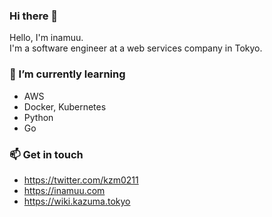 
<!--<p align="left"> 
  <img alt="Top Langs" height="150px" src="https://github-readme-stats.vercel.app/api/top-langs/?username=inamuu&layout=compact&theme=dracula&count_private=true&hide=css,html,javascript,scss,c,vim%20script,php,blade)](https://github.com/anuraghazra/github-readme-stats" />
  <img alt="github stats" height="150px" src="https://github-readme-stats.vercel.app/api?username=inamuu&show_icons=true&theme=dracula&count_private=true" />
</p>-->

### Hi there 👋

Hello, I'm inamuu.  
I'm a software engineer at a web services company in Tokyo.

### 🌱 I’m currently learning

- AWS
- Docker, Kubernetes
- Python
- Go

### 📫 Get in touch

- https://twitter.com/kzm0211
- https://inamuu.com
- https://wiki.kazuma.tokyo
